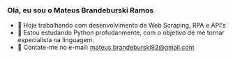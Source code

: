 ### Olá, eu sou o Mateus Brandeburski Ramos



- 🔭 Hoje trabalhando com desenvolvimento de Web Scraping, RPA e API's
- 🌱 Estou estudando Python profudanmente, com o objetivo de me tornar especialista na linguagem.
- 💬 Contate-me no e-mail: mateus.brandeburski92@gmail.com



